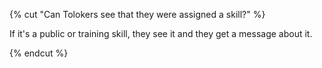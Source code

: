 {% cut "Can Tolokers see that they were assigned a skill?" %}

If it's a public or training skill, they see it and they get a message about it.

{% endcut %}